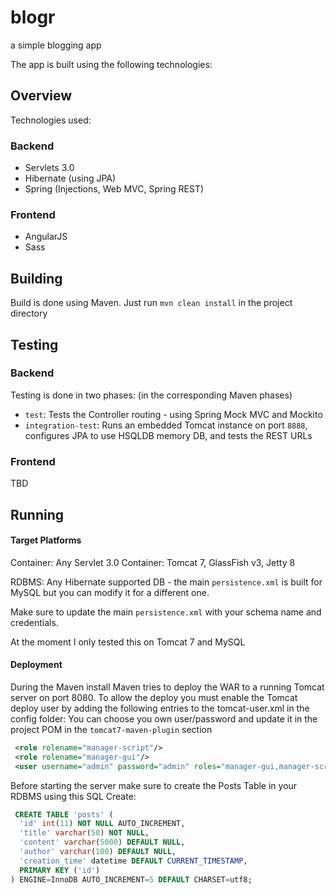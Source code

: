 blogr
=====

a simple blogging app

The app is built using the following technologies:

## Overview

Technologies used:

### Backend
* Servlets 3.0
* Hibernate (using JPA)
* Spring (Injections, Web MVC, Spring REST)

### Frontend
* AngularJS
* Sass

## Building
Build is done using Maven.
Just run `mvn clean install` in the project directory

## Testing

### Backend
Testing is done in two phases: (in the corresponding Maven phases)
- `test`: Tests the Controller routing - using Spring Mock MVC and Mockito
- `integration-test`: Runs an embedded Tomcat instance on port `8888`, configures JPA to use HSQLDB memory DB, and tests the REST URLs

### Frontend
TBD

## Running

#### Target Platforms
Container: Any Servlet 3.0 Container: Tomcat 7, GlassFish v3, Jetty 8

RDBMS: Any Hibernate supported DB - the main `persistence.xml` is built for MySQL but you can modify it for a different one.

Make sure to update the main `persistence.xml` with your schema name and credentials.

At the moment I only tested this on Tomcat 7 and MySQL

#### Deployment

During the Maven install Maven tries to deploy the WAR to a running Tomcat server on port 8080.
To allow the deploy you must enable the Tomcat deploy user by adding the following entries to the tomcat-user.xml in the config folder:
You can choose you own user/password and update it in the project POM in the `tomcat7-maven-plugin` section

```xml
 <role rolename="manager-script"/>
 <role rolename="manager-gui"/>
 <user username="admin" password="admin" roles="manager-gui,manager-script"/>
```
Before starting the server make sure to create the Posts Table in your RDBMS using this SQL Create:

```sql
 CREATE TABLE 'posts' (
  'id' int(11) NOT NULL AUTO_INCREMENT,
  'title' varchar(50) NOT NULL,
  'content' varchar(5000) DEFAULT NULL,
  'author' varchar(100) DEFAULT NULL,
  'creation_time' datetime DEFAULT CURRENT_TIMESTAMP,
  PRIMARY KEY ('id')
) ENGINE=InnoDB AUTO_INCREMENT=5 DEFAULT CHARSET=utf8;
```
